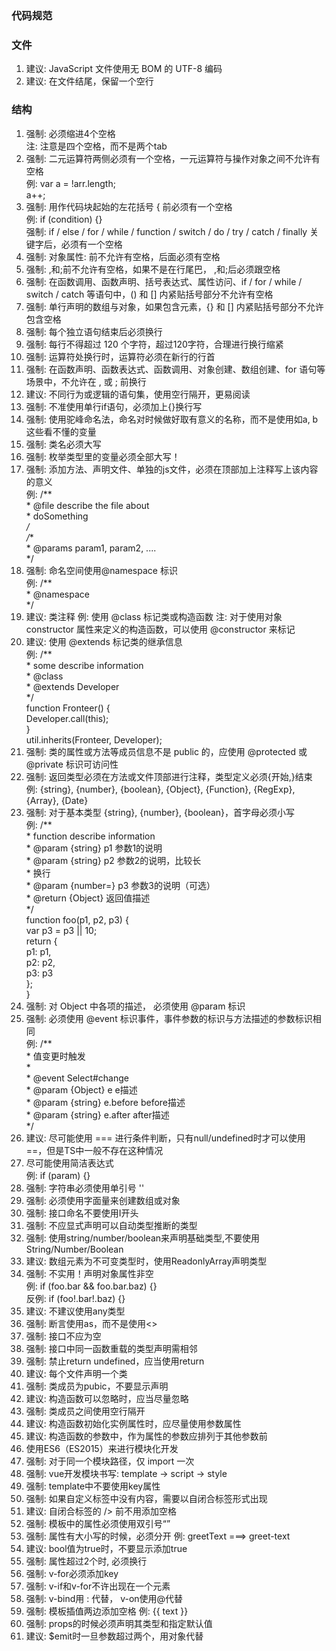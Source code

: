 ### 代码规范

### 文件
1. 建议: JavaScript 文件使用无 BOM 的 UTF-8 编码  
2. 建议: 在文件结尾，保留一个空行  

### 结构
1. 强制: 必须缩进4个空格  
   注: 注意是四个空格，而不是两个tab  
2. 强制: 二元运算符两侧必须有一个空格，一元运算符与操作对象之间不允许有空格  
   例: var a = !arr.length;  
       a++;
3. 强制: 用作代码块起始的左花括号 { 前必须有一个空格  
   例: if (condition) {}  
   强制: if / else / for / while / function / switch / do / try / catch / finally 关键字后，必须有一个空格  
4. 强制: 对象属性: 前不允许有空格，后面必须有空格  
4. 强制: ,和;前不允许有空格，如果不是在行尾巴， ,和;后必须跟空格  
5. 强制: 在函数调用、函数声明、括号表达式、属性访问、if / for / while / switch / catch 等语句中，() 和 [] 内紧贴括号部分不允许有空格  
6. 强制: 单行声明的数组与对象，如果包含元素，{} 和 [] 内紧贴括号部分不允许包含空格  
7. 强制: 每个独立语句结束后必须换行  
8. 强制: 每行不得超过 120 个字符，超过120字符，合理进行换行缩紧  
9. 强制: 运算符处换行时，运算符必须在新行的行首  
10. 强制: 在函数声明、函数表达式、函数调用、对象创建、数组创建、for 语句等场景中，不允许在 , 或 ; 前换行  
11. 建议: 不同行为或逻辑的语句集，使用空行隔开，更易阅读  
12. 强制: 不准使用单行if语句，必须加上{}换行写  
13. 强制: 使用驼峰命名法，命名对时候做好取有意义的名称，而不是使用如a, b这些看不懂的变量  
14. 强制: 类名必须大写  
15. 强制: 枚举类型里的变量必须全部大写！  
16. 强制: 添加方法、声明文件、单独的js文件，必须在顶部加上注释写上该内容的意义   
     例: /**  
        * @file describe the file about  
        * doSomething  
        */  
        /**  
        * @params param1, param2, ....  
        */  
17. 强制: 命名空间使用@namespace 标识  
     例: /**  
        * @namespace  
        */  
18. 建议: 类注释
     例:  使用 @class 标记类或构造函数
     注: 对于使用对象 constructor 属性来定义的构造函数，可以使用 @constructor 来标记
19. 建议: 使用 @extends 标记类的继承信息  
     例: /**  
        * some describe information  
        * @class  
        * @extends Developer  
        */  
        function Fronteer() {  
            Developer.call(this);  
        }  
        util.inherits(Fronteer, Developer);  
20. 强制: 类的属性或方法等成员信息不是 public 的，应使用 @protected 或 @private 标识可访问性  
21. 强制: 返回类型必须在方法或文件顶部进行注释，类型定义必须{开始,}结束  
     例: {string}, {number}, {boolean}, {Object}, {Function}, {RegExp}, {Array}, {Date}  
22. 强制: 对于基本类型 {string}, {number}, {boolean}，首字母必须小写  
     例: /**  
        * function describe information  
        * @param {string} p1 参数1的说明  
        * @param {string} p2 参数2的说明，比较长  
        *     换行  
        * @param {number=} p3 参数3的说明（可选）  
        * @return {Object} 返回值描述  
        */  
        function foo(p1, p2, p3) {  
            var p3 = p3 || 10;  
            return {  
              p1: p1,  
              p2: p2,  
              p3: p3  
            };  
        }  
23. 强制: 对 Object 中各项的描述， 必须使用 @param 标识  
24. 强制: 必须使用 @event 标识事件，事件参数的标识与方法描述的参数标识相同  
     例: /**  
        * 值变更时触发  
        *  
        * @event Select#change  
        * @param {Object} e e描述  
        * @param {string} e.before before描述  
        * @param {string} e.after after描述  
        */  
25. 建议: 尽可能使用 === 进行条件判断，只有null/undefined时才可以使用 ==，但是TS中一般不存在这种情况  
26. 尽可能使用简洁表达式  
     例: if (param) {}  
27. 强制: 字符串必须使用单引号 ''  
28. 强制: 必须使用字面量来创建数组或对象  
29. 强制: 接口命名不要使用I开头
30. 强制: 不应显式声明可以自动类型推断的类型
31. 强制: 使用string/number/boolean来声明基础类型,不要使用String/Number/Boolean
32. 建议: 数组元素为不可变类型时，使用ReadonlyArray<T>声明类型
33. 强制: 不实用！声明对象属性非空  
     例: if (foo.bar && foo.bar.baz) {}  
     反例: if (foo!.bar!.baz) {}  
34. 建议: 不建议使用any类型
35. 强制: 断言使用as，而不是使用<>
36. 强制: 接口不应为空
37. 强制: 接口中同一函数重载的类型声明需相邻
38. 强制: 禁止return undefined，应当使用return
39. 建议: 每个文件声明一个类
40. 强制: 类成员为pubic，不要显示声明
41. 建议: 构造函数可以忽略时，应当尽量忽略
42. 强制: 类成员之间使用空行隔开
43. 建议: 构造函数初始化实例属性时，应尽量使用参数属性
44. 建议: 构造函数的参数中，作为属性的参数应排列于其他参数前
45. 使用ES6（ES2015）来进行模块化开发
46. 强制: 对于同一个模块路径，仅 import 一次
47. 强制: vue开发模块书写: template -> script -> style
48. 强制: template中不要使用key属性
49. 强制: 如果自定义标签中没有内容，需要以自闭合标签形式出现
50. 建议: 自闭合标签的 /> 前不用添加空格
51. 强制: 模板中的属性必须使用双引号“”
52. 强制: 属性有大小写的时候，必须分开
     例: greetText ===> greet-text
53. 建议: bool值为true时，不要显示添加true
54. 强制: 属性超过2个时, 必须换行
55. 强制: v-for必须添加key
56. 强制: v-if和v-for不许出现在一个元素
57. 强制: v-bind用 : 代替， v-on使用@代替
58. 强制: 模板插值两边添加空格
     例: {{ text }}
59. 强制: props的时候必须声明其类型和指定默认值
60. 建议: $emit时一旦参数超过两个，用对象代替

















